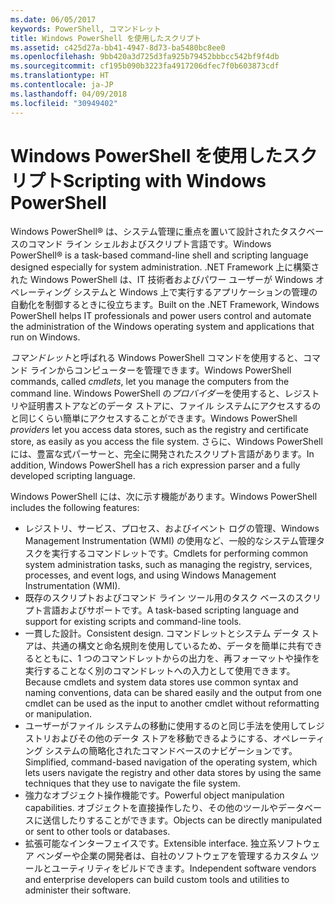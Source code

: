 ```yaml
---
ms.date: 06/05/2017
keywords: PowerShell, コマンドレット
title: Windows PowerShell を使用したスクリプト
ms.assetid: c425d27a-bb41-4947-8d73-ba5480bc8ee0
ms.openlocfilehash: 9bb420a3d725d3fa925b79452bbbcc542bf9f4db
ms.sourcegitcommit: cf195b090b3223fa4917206dfec7f0b603873cdf
ms.translationtype: HT
ms.contentlocale: ja-JP
ms.lasthandoff: 04/09/2018
ms.locfileid: "30949402"
---
```

# <a name="scripting-with-windows-powershell"></a><span data-ttu-id="2c873-103">Windows PowerShell を使用したスクリプト</span><span class="sxs-lookup"><span data-stu-id="2c873-103">Scripting with Windows PowerShell</span></span>

<span data-ttu-id="2c873-104">Windows PowerShell® は、システム管理に重点を置いて設計されたタスクベースのコマンド ライン シェルおよびスクリプト言語です。</span><span class="sxs-lookup"><span data-stu-id="2c873-104">Windows PowerShell® is a task-based command-line shell and scripting language designed especially for system administration.</span></span> <span data-ttu-id="2c873-105">.NET Framework 上に構築された Windows PowerShell は、IT 技術者およびパワー ユーザーが Windows オペレーティング システムと Windows 上で実行するアプリケーションの管理の自動化を制御するときに役立ちます。</span><span class="sxs-lookup"><span data-stu-id="2c873-105">Built on the .NET Framework, Windows PowerShell helps IT professionals and power users control and automate the administration of the Windows operating system and applications that run on Windows.</span></span>

<span data-ttu-id="2c873-106">*コマンドレット*と呼ばれる Windows PowerShell コマンドを使用すると、コマンド ラインからコンピューターを管理できます。</span><span class="sxs-lookup"><span data-stu-id="2c873-106">Windows PowerShell commands, called *cmdlets*, let you manage the computers from the command line.</span></span> <span data-ttu-id="2c873-107">Windows PowerShell の*プロバイダー*を使用すると、レジストリや証明書ストアなどのデータ ストアに、ファイル システムにアクセスするのと同じくらい簡単にアクセスすることができます。</span><span class="sxs-lookup"><span data-stu-id="2c873-107">Windows PowerShell *providers* let you access data stores, such as the registry and certificate store, as easily as you access the file system.</span></span> <span data-ttu-id="2c873-108">さらに、Windows PowerShell には、豊富な式パーサーと、完全に開発されたスクリプト言語があります。</span><span class="sxs-lookup"><span data-stu-id="2c873-108">In addition, Windows PowerShell has a rich expression parser and a fully developed scripting language.</span></span>

<span data-ttu-id="2c873-109">Windows PowerShell には、次に示す機能があります。</span><span class="sxs-lookup"><span data-stu-id="2c873-109">Windows PowerShell includes the following features:</span></span>

- <span data-ttu-id="2c873-110">レジストリ、サービス、プロセス、およびイベント ログの管理、Windows Management Instrumentation (WMI) の使用など、一般的なシステム管理タスクを実行するコマンドレットです。</span><span class="sxs-lookup"><span data-stu-id="2c873-110">Cmdlets for performing common system administration tasks, such as managing the registry, services, processes, and event logs, and using Windows Management Instrumentation (WMI).</span></span>
- <span data-ttu-id="2c873-111">既存のスクリプトおよびコマンド ライン ツール用のタスク ベースのスクリプト言語およびサポートです。</span><span class="sxs-lookup"><span data-stu-id="2c873-111">A task-based scripting language and support for existing scripts and command-line tools.</span></span>
- <span data-ttu-id="2c873-112">一貫した設計。</span><span class="sxs-lookup"><span data-stu-id="2c873-112">Consistent design.</span></span> <span data-ttu-id="2c873-113">コマンドレットとシステム データ ストアは、共通の構文と命名規則を使用しているため、データを簡単に共有できるとともに、1 つのコマンドレットからの出力を、再フォーマットや操作を実行することなく別のコマンドレットへの入力として使用できます。</span><span class="sxs-lookup"><span data-stu-id="2c873-113">Because cmdlets and system data stores use common syntax and naming conventions, data can be shared easily and the output from one cmdlet can be used as the input to another cmdlet without reformatting or manipulation.</span></span>
- <span data-ttu-id="2c873-114">ユーザーがファイル システムの移動に使用するのと同じ手法を使用してレジストリおよびその他のデータ ストアを移動できるようにする、オペレーティング システムの簡略化されたコマンドベースのナビゲーションです。</span><span class="sxs-lookup"><span data-stu-id="2c873-114">Simplified, command-based navigation of the operating system, which lets users navigate the registry and other data stores by using the same techniques that they use to navigate the file system.</span></span>
- <span data-ttu-id="2c873-115">強力なオブジェクト操作機能です。</span><span class="sxs-lookup"><span data-stu-id="2c873-115">Powerful object manipulation capabilities.</span></span> <span data-ttu-id="2c873-116">オブジェクトを直接操作したり、その他のツールやデータベースに送信したりすることができます。</span><span class="sxs-lookup"><span data-stu-id="2c873-116">Objects can be directly manipulated or sent to other tools or databases.</span></span>
- <span data-ttu-id="2c873-117">拡張可能なインターフェイスです。</span><span class="sxs-lookup"><span data-stu-id="2c873-117">Extensible interface.</span></span> <span data-ttu-id="2c873-118">独立系ソフトウェア ベンダーや企業の開発者は、自社のソフトウェアを管理するカスタム ツールとユーティリティをビルドできます。</span><span class="sxs-lookup"><span data-stu-id="2c873-118">Independent software vendors and enterprise developers can build custom tools and utilities to administer their software.</span></span>